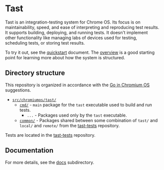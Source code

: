 # Tast

Tast is an integration-testing system for Chrome OS. Its focus is on
maintainability, speed, and ease of interpreting and reproducing test results.
It supports building, deploying, and running tests. It doesn't implement other
functionality like managing labs of devices used for testing, scheduling tests,
or storing test results.

To try it out, see the [quickstart] document. The [overview] is a good starting
point for learning more about how the system is structured.

## Directory structure

This repository is organized in accordance with the [Go in Chromium OS]
suggestions.

*   [`src/chromiumos/tast/`](src/chromiumos/tast/)
    *   [`cmd/`](src/chromiumos/tast/cmd/) - `main` package for the `tast`
        executable used to build and run tests.
        *   `...` - Packages used only by the `tast` executable.
    *   [`common/`](src/chromiumos/tast/common/) - Packages shared between some
        combination of `tast/` and `local/` and `remote/` from the [tast-tests]
        repository.

Tests are located in the [tast-tests] repository.

## Documentation

For more details, see the [docs](docs/) subdirectory.

[quickstart]: docs/quickstart.md
[overview]: docs/overview.md
[Go in Chromium OS]: http://www.chromium.org/chromium-os/developer-guide/go-in-chromium-os
[tast-tests]: ../tast-tests/
